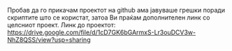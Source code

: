 Пробав да го прикачам проектот на github ама јавуваше грешки поради скриптите што се користат, затоа Ви праќам дополнителен линк со целсниот проект.
Линк до проектот:
https://drive.google.com/file/d/1cD7GK6bGArmxS-Lr3ouDCV3w-NhZ8QSS/view?usp=sharing
